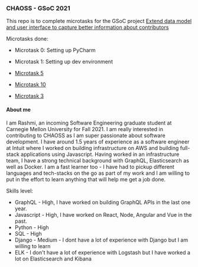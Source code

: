 ### CHAOSS - GSoC 2021

This repo is to complete microtasks for the GSoC project [Extend data model and user interface to capture better information about contributors](https://github.com/chaoss/grimoirelab/issues/415)

Microtasks done:
-  Microtask 0: Setting up PyCharm
-  Microtask 1: Setting up dev environment
- [Microtask 5](https://github.com/Rashmi-K-A/chaoss-sortinghat/blob/master/Microtask5.md)

- [Microtask 10](https://github.com/Rashmi-K-A/chaoss-sortinghat/blob/master/Microtask10.md)
- [Microtask 3](https://github.com/Rashmi-K-A/chaoss-sortinghat/blob/master/Microtask3.md)

#### About me
I am Rashmi, an incoming Software Engineering graduate student at Carnegie Mellon University for Fall 2021. I am really interested in contributing to CHAOSS as I am super passionate about software development. I have around 1.5 years of experience as a software engineer at Intuit where I worked on building infrastructure on AWS and building full-stack applications using Javascript. Having worked in an infrastructure team, I have a strong technical background with GraphQL, Elasticsearch as well as Docker. I am a fast learner too - I have had to pickup different languages and tech-stacks on the go as part of my work and I am willing to put in the effort to learn anything that will help me get a job done.

Skills level:
- GraphQL - High, I have worked on building GraphQL APIs in the last one year.
- Javascript - High, I have worked on React, Node, Angular and Vue in the past.
- Python - High
- SQL - High 
- Django - Medium - I dont have a lot of experience with Django but I am willing to learn
- ELK - I don't have a lot of experience with Logstash but I have worked a lot on Elasticsearch and Kibana